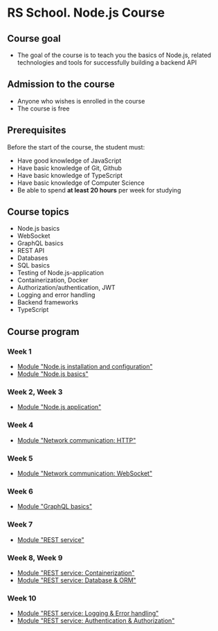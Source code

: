 # RS School. Node.js Course

## Course goal

- The goal of the course is to teach you the basics of Node.js, related technologies and tools for successfully building a backend API

## Admission to the course

- Anyone who wishes is enrolled in the course
- The course is free

## Prerequisites

Before the start of the course, the student must:

- Have good knowledge of JavaScript
- Have basic knowledge of Git, Github
- Have basic knowledge of TypeScript
- Have basic knowledge of Computer Science
- Be able to spend **at least 20 hours** per week for studying

## Course topics

- Node.js basics
- WebSocket
- GraphQL basics
- REST API
- Databases
- SQL basics
- Testing of Node.js-application
- Containerization, Docker
- Authorization/authentication, JWT
- Logging and error handling
- Backend frameworks
- TypeScript

## Course program

### Week 1

- [Module "Node.js installation and configuration"](modules/nodejs-installation/README.md)
- [Module "Node.js basics"](modules/nodejs-basics/README.md)

### Week 2, Week 3

- [Module "Node.js application"](modules/nodejs-application/README.md)

### Week 4

- [Module "Network communication: HTTP"](modules/crud-api/README.md)

### Week 5

- [Module "Network communication: WebSocket"](modules/websocket/README.md)

### Week 6

- [Module "GraphQL basics"](modules/graphql/README.md)

### Week 7

- [Module "REST service"](modules/rest/rest/README.md)

### Week 8, Week 9

- [Module "REST service: Containerization"](modules/rest/containerization/README.md)
- [Module "REST service: Database & ORM"](modules/rest/database-orm/README.md)

### Week 10

- [Module "REST service: Logging & Error handling"](modules/rest/logging-error-handling/README.md)
- [Module "REST service: Authentication & Authorization"](modules/rest/authentication-jwt/README.md)

